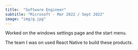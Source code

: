 ```yaml
---
title:  "Software Engineer"
subtitle: "Microsoft - Mar 2022 / Sept 2022"
image: "img/g.jpg"
---
```


Worked on the windows settings page and the start menu.

The team I was on used React Native to build these products. 